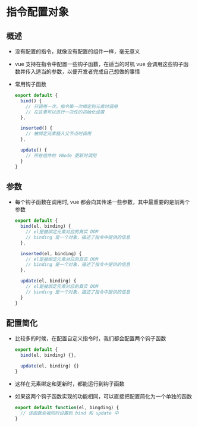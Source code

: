 # 指令配置对象

## 概述

+ 没有配置的指令，就像没有配置的组件一样，毫无意义
+ vue 支持在指令中配置一些钩子函数，在适当的时机 vue 会调用这些钩子函数并传入适当的参数，以便开发者完成自己想做的事情

+ 常用钩子函数

  ```js
  export default {
    bind() {
      // 只调用一次，指令第一次绑定到元素时调用
      // 在这里可以进行一次性的初始化设置
    },

    inserted() {
      // 被绑定元素插入父节点时调用
    },

    update() {
      // 所在组件的 VNode 更新时调用
    }
  }
  ```

## 参数

+ 每个钩子函数在调用时, vue 都会向其传递一些参数，其中最重要的是前两个参数

  ```js
  export default {
    bind(el, binding) {
      // el是被绑定元素对应的真实 DOM
      // binding 是一个对象，描述了指令中提供的信息
    },

    inserted(el, binding) {
      // el是被绑定元素对应的真实 DOM
      // binding 是一个对象，描述了指令中提供的信息
    },

    update(el, binding) {
      // el是被绑定元素对应的真实 DOM
      // binding 是一个对象，描述了指令中提供的信息
    }
  }
  ```

## 配置简化

+ 比较多的时候，在配置自定义指令时，我们都会配置两个钩子函数

  ```js
  export default {
    bind(el, binding) {},

    update(el, binding) {}
  }
  ```

+ 这样在元素绑定和更新时，都能运行到钩子函数
+ 如果这两个钩子函数实现的功能相同，可以直接把配置简化为一个单独的函数

  ```js
  export default function(el, bingding) {
    // 该函数会被同时设置到 bind 和 update 中
  }
  ```
